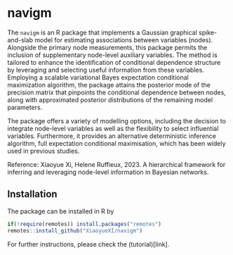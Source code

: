 
# navigm

The `navigm` is an R package that implements a Gaussian graphical spike-and-slab model for estimating 
associations between variables (nodes). Alongside the primary node measurements,
this package permits the inclusion of supplementary node-level auxiliary variables. 
The method is tailored to enhance the identification of conditional dependence
structure by leveraging and selecting useful information from these variables. 
Employing a scalable variational Bayes expectation conditional maximization algorithm,
the package attains the posterior mode of the precision matrix that pinpoints the conditional dependence between nodes,
along with approximated posterior distributions of the remaining model parameters.

The package offers a variety of modelling options,
including the decision to integrate node-level variables as well as the flexibility to select influential variables. 
Furthermore, it provides an alternative deterministic
inference algorithm, full expectation conditional maximisation, which
has been widely used in previous studies.

Reference: Xiaoyue Xi, Helene Ruffieux, 2023. A hierarchical framework
for inferring and leveraging node-level information in Bayesian
networks.

## Installation

The package can be installed in R by

``` r
if(!require(remotes)) install.packages("remotes")
remotes::install_github("XiaoyueXI/navigm")
```

For further instructions, please check the (tutorial)\[link\].
